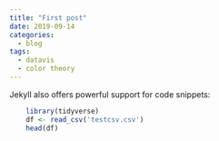```yaml
---
title: "First post"
date: 2019-09-14
categories:
  - blog
tags:
  - datavis
  - color theory
---
```



Jekyll also offers powerful support for code snippets:

```r
    library(tidyverse)
    df <- read_csv('testcsv.csv')
    head(df)
```